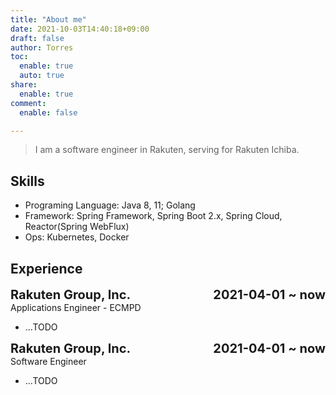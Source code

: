 ```yaml
---
title: "About me"
date: 2021-10-03T14:40:18+09:00
draft: false
author: Torres
toc:
  enable: true
  auto: true
share:
  enable: true
comment:
  enable: false

---
```


> I am a software engineer in Rakuten, serving for Rakuten Ichiba.

## Skills

- Programing Language: Java 8, 11; Golang
- Framework: Spring Framework, Spring Boot 2.x, Spring Cloud, Reactor(Spring WebFlux)
- Ops: Kubernetes, Docker

## Experience

<div style="font-size: 20px; font-weight: bold">Rakuten Group, Inc. <span style="float: right">2021-04-01 ~ now</span></div>
Applications Engineer - ECMPD

- ...TODO

<div style="font-size: 20px; font-weight: bold">Rakuten Group, Inc. <span style="float: right">2021-04-01 ~ now</span></div>
Software Engineer

- ...TODO